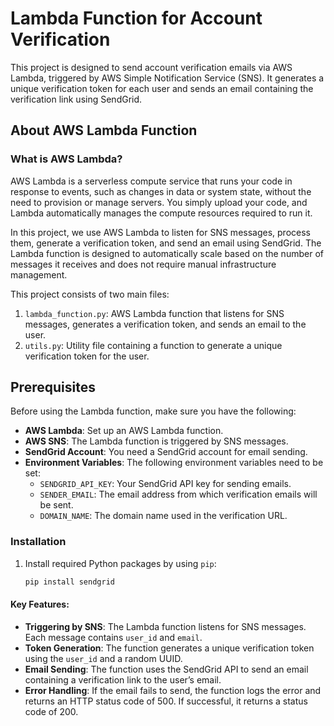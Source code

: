 # Lambda Function for Account Verification

This project is designed to send account verification emails via AWS Lambda, triggered by AWS Simple Notification Service (SNS). It generates a unique verification token for each user and sends an email containing the verification link using SendGrid.

## About AWS Lambda Function

### What is AWS Lambda?

AWS Lambda is a serverless compute service that runs your code in response to events, such as changes in data or system state, without the need to provision or manage servers. You simply upload your code, and Lambda automatically manages the compute resources required to run it.

In this project, we use AWS Lambda to listen for SNS messages, process them, generate a verification token, and send an email using SendGrid. The Lambda function is designed to automatically scale based on the number of messages it receives and does not require manual infrastructure management.

This project consists of two main files:
1. `lambda_function.py`: AWS Lambda function that listens for SNS messages, generates a verification token, and sends an email to the user.
2. `utils.py`: Utility file containing a function to generate a unique verification token for the user.

## Prerequisites

Before using the Lambda function, make sure you have the following:

- **AWS Lambda**: Set up an AWS Lambda function.
- **AWS SNS**: The Lambda function is triggered by SNS messages.
- **SendGrid Account**: You need a SendGrid account for email sending.
- **Environment Variables**: The following environment variables need to be set:
  - `SENDGRID_API_KEY`: Your SendGrid API key for sending emails.
  - `SENDER_EMAIL`: The email address from which verification emails will be sent.
  - `DOMAIN_NAME`: The domain name used in the verification URL.

### Installation

1. Install required Python packages by using `pip`:
   ```bash
   pip install sendgrid

#### Key Features:
- **Triggering by SNS**: The Lambda function listens for SNS messages. Each message contains `user_id` and `email`.
- **Token Generation**: The function generates a unique verification token using the `user_id` and a random UUID.
- **Email Sending**: The function uses the SendGrid API to send an email containing a verification link to the user’s email.
- **Error Handling**: If the email fails to send, the function logs the error and returns an HTTP status code of 500. If successful, it returns a status code of 200.


